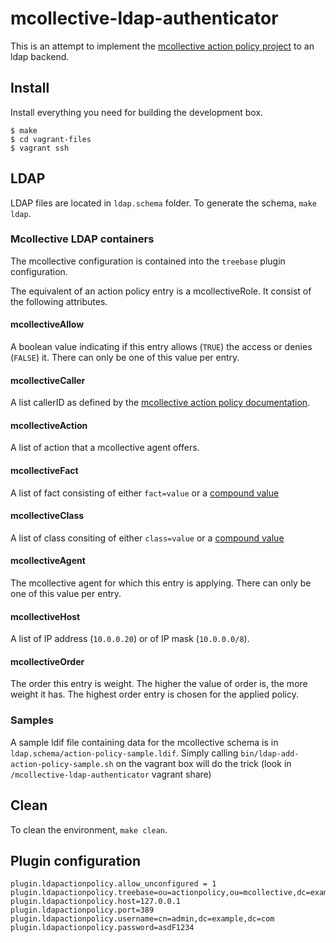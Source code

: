 # mcollective-ldap-authenticator

This is an attempt to implement the [mcollective action policy project](https://github.com/puppetlabs/mcollective-actionpolicy-auth) to an ldap backend.

## Install

Install everything you need for building the development box.
```
$ make
$ cd vagrant-files
$ vagrant ssh
```

## LDAP

LDAP files are located in `ldap.schema` folder. To generate the schema, `make ldap`.

### Mcollective LDAP containers

The mcollective configuration is contained into the `treebase` plugin configuration.

The equivalent of an action policy entry is a mcollectiveRole. It consist of the following attributes.

#### mcollectiveAllow

A boolean value indicating if this entry allows (`TRUE`) the access or denies (`FALSE`) it. There can only be one of this value per entry.

#### mcollectiveCaller

A list callerID as defined by the [mcollective action policy documentation](https://github.com/puppetlabs/mcollective-actionpolicy-auth#caller-id).

#### mcollectiveAction

A list of action that a mcollective agent offers.

#### mcollectiveFact

A list of fact consisting of either `fact=value` or a [compound value](https://docs.puppet.com/mcollective/reference/basic/basic_cli_usage.html#complex-compound-or-select-queries)

#### mcollectiveClass

A list of class consiting of either `class=value` or a [compound value](https://docs.puppet.com/mcollective/reference/basic/basic_cli_usage.html#complex-compound-or-select-queries)

#### mcollectiveAgent

The mcollective agent for which this entry is applying. There can only be one of this value per entry.

#### mcollectiveHost

A list of IP address (`10.0.0.20`) or of IP mask (`10.0.0.0/8`).

#### mcollectiveOrder

The order this entry is weight. The higher the value of order is, the more weight it has. The highest order entry is chosen for the applied policy.

### Samples

A sample ldif file containing data for the mcollective schema is in `ldap.schema/action-policy-sample.ldif`. Simply calling `bin/ldap-add-action-policy-sample.sh` on the vagrant box will do the trick (look in `/mcollective-ldap-authenticator` vagrant share)

## Clean

To clean the environment, `make clean`.

## Plugin configuration

```
plugin.ldapactionpolicy.allow_unconfigured = 1
plugin.ldapactionpolicy.treebase=ou=actionpolicy,ou=mcollective,dc=example,dc=com
plugin.ldapactionpolicy.host=127.0.0.1
plugin.ldapactionpolicy.port=389
plugin.ldapactionpolicy.username=cn=admin,dc=example,dc=com
plugin.ldapactionpolicy.password=asdF1234
```
